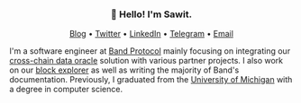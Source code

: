 <h3 align="center">👋 Hello! I'm Sawit.</h3>

<p align="center">
  <a href="https://tansawit.me">Blog</a> •
  <a href="https://twitter.com/tansawit">Twitter</a> •
  <a href="https://linkedin.com/in/tansawit">LinkedIn</a> •
  <a href="https://t.me/@tansawit">Telegram</a> •
  <a href="mailto:sawit.tr@gmail.com">Email</a>
</p>

I'm a software engineer at [Band Protocol](https://bandprotocol.com) mainly focusing on integrating our [cross-chain data oracle](https://bandprotocol.com/bandchain) solution with various partner projects. I also work on our [block explorer](https://cosmoscan.io) as well as writing the majority of Band's documentation. Previously, I graduated from the [University of Michigan](https://umich.edu) with a degree in computer science.

<!--
**tansawit/tansawit** is a ✨ _special_ ✨ repository because its `README.md` (this file) appears on your GitHub profile.

Here are some ideas to get you started:

- 🔭 I’m currently working on ...
- 🌱 I’m currently learning ...
- 👯 I’m looking to collaborate on ...
- 🤔 I’m looking for help with ...
- 💬 Ask me about ...
- 📫 How to reach me: ...
- 😄 Pronouns: ...
- ⚡ Fun fact: ...
-->
